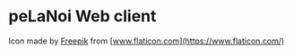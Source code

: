# peLaNoi Web client

Icon made by [Freepik](https://www.freepik.com) from [www.flaticon.com](https://www.flaticon.com/)
